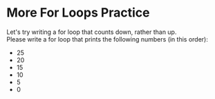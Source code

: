 # More For Loops Practice

Let's try writing a for loop that counts down, rather than up.
<br>Please write a for loop that prints the following numbers (in this order):

- 25
- 20
- 15
- 10
- 5
- 0
